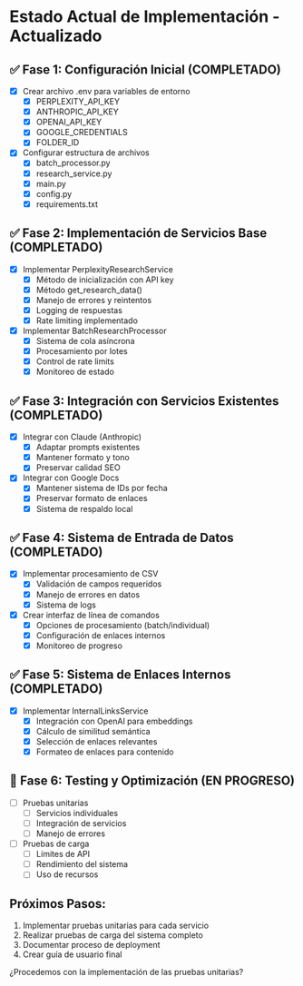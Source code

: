 # Estado Actual de Implementación - Actualizado

## ✅ Fase 1: Configuración Inicial (COMPLETADO)
- [x] Crear archivo .env para variables de entorno
  - [x] PERPLEXITY_API_KEY
  - [x] ANTHROPIC_API_KEY
  - [x] OPENAI_API_KEY
  - [x] GOOGLE_CREDENTIALS
  - [x] FOLDER_ID

- [x] Configurar estructura de archivos
  - [x] batch_processor.py
  - [x] research_service.py 
  - [x] main.py
  - [x] config.py
  - [x] requirements.txt

## ✅ Fase 2: Implementación de Servicios Base (COMPLETADO)
- [x] Implementar PerplexityResearchService
  - [x] Método de inicialización con API key
  - [x] Método get_research_data()
  - [x] Manejo de errores y reintentos
  - [x] Logging de respuestas
  - [x] Rate limiting implementado

- [x] Implementar BatchResearchProcessor
  - [x] Sistema de cola asíncrona
  - [x] Procesamiento por lotes
  - [x] Control de rate limits
  - [x] Monitoreo de estado

## ✅ Fase 3: Integración con Servicios Existentes (COMPLETADO)
- [x] Integrar con Claude (Anthropic)
  - [x] Adaptar prompts existentes
  - [x] Mantener formato y tono
  - [x] Preservar calidad SEO

- [x] Integrar con Google Docs
  - [x] Mantener sistema de IDs por fecha
  - [x] Preservar formato de enlaces
  - [x] Sistema de respaldo local

## ✅ Fase 4: Sistema de Entrada de Datos (COMPLETADO)
- [x] Implementar procesamiento de CSV
  - [x] Validación de campos requeridos
  - [x] Manejo de errores en datos
  - [x] Sistema de logs

- [x] Crear interfaz de línea de comandos
  - [x] Opciones de procesamiento (batch/individual)
  - [x] Configuración de enlaces internos
  - [x] Monitoreo de progreso

## ✅ Fase 5: Sistema de Enlaces Internos (COMPLETADO)
- [x] Implementar InternalLinksService
  - [x] Integración con OpenAI para embeddings
  - [x] Cálculo de similitud semántica
  - [x] Selección de enlaces relevantes
  - [x] Formateo de enlaces para contenido

## 🔄 Fase 6: Testing y Optimización (EN PROGRESO)
- [ ] Pruebas unitarias
  - [ ] Servicios individuales
  - [ ] Integración de servicios
  - [ ] Manejo de errores

- [ ] Pruebas de carga
  - [ ] Límites de API
  - [ ] Rendimiento del sistema
  - [ ] Uso de recursos

## Próximos Pasos:
1. Implementar pruebas unitarias para cada servicio
2. Realizar pruebas de carga del sistema completo
3. Documentar proceso de deployment
4. Crear guía de usuario final

¿Procedemos con la implementación de las pruebas unitarias? 